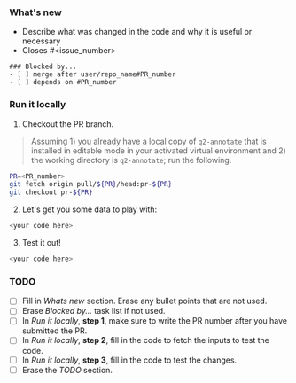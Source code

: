 ### What's new
- Describe what was changed in the code and why it is useful or necessary
- Closes #<issue_number>

```[tasklist]
### Blocked by...
- [ ] merge after user/repo_name#PR_number
- [ ] depends on #PR_number
```

### Run it locally 
1. Checkout the PR branch.

> Assuming 1) you already have a local copy of `q2-annotate` that is installed in editable mode in your activated virtual environment and 2) the working directory is `q2-annotate`; run the following. 

```bash
PR=<PR_number>
git fetch origin pull/${PR}/head:pr-${PR}
git checkout pr-${PR}
```

2. Let's get you some data to play with: 
```bash
<your code here>
```

3. Test it out!
```bash
<your code here>
```

### TODO
- [ ] Fill in *Whats new* section. Erase any bullet points that are not used.
- [ ] Erase *Blocked by...* task list if not used.
- [ ] In *Run it locally*, **step 1**, make sure to write the PR number after you have submitted the PR.
- [ ] In *Run it locally*, **step 2**, fill in the code to fetch the inputs to test the code.
- [ ] In *Run it locally*, **step 3**, fill in the code to test the changes. 
- [ ] Erase the *TODO* section.
